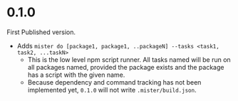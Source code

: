# 0.1.0
First Published version.
- Adds `mister do [package1, package1, ..packageN] --tasks <task1, task2, ...taskN>`
  - This is the low level npm script runner.  All tasks named will be run on all packages named, provided the package exists and the package has a script with the given name.
  - Because dependency and command tracking has not been implemented yet, `0.1.0` will not write `.mister/build.json`.